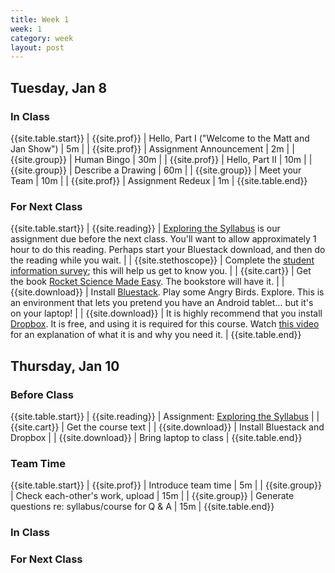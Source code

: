 ```yaml
---
title: Week 1 
week: 1
category: week
layout: post
---
```


## Tuesday, Jan 8

### In Class

{{site.table.start}}
| {{site.prof}} | Hello, Part I ("Welcome to the Matt and Jan Show") | 5m |
| {{site.prof}} | Assignment Announcement | 2m |
| {{site.group}} | Human Bingo | 30m |
| {{site.prof}} | Hello, Part II | 10m |
| {{site.group}} | Describe a Drawing | 60m |
| {{site.group}} | Meet your Team | 10m |
| {{site.prof}} | Assignment Redeux | 1m |
{{site.table.end}}

### For Next Class

{{site.table.start}}
| {{site.reading}} | [Exploring the Syllabus]({{site.base}}/todo/a1/) is our assignment due before the next class. You'll want to allow approximately 1 hour to do this reading. Perhaps start your Bluestack download, and then do the reading while you wait. |
| {{site.stethoscope}} | Complete the [student information survey](#FIXME); this will help us get to know you. |
| {{site.cart}} | Get the book [Rocket Science Made Easy](http://www.amazon.com/Rocket-Surgery-Made-Easy-Yourself/dp/0321657292). The bookstore will have it. |
| {{site.download}} | Install [Bluestack](http://bluestack.com/). Play some Angry Birds. Explore. This is an environment that lets you pretend you have an Android tablet... but it's on your laptop! |
| {{site.download}} | It is highly recommend that you install [Dropbox](http://db.tt/zgUQOl6A). It is free, and using it is required for this course. Watch [this video](http://www.youtube.com/watch?v=52xllJksWg4) for an explanation of what it is and why you need it. |
{{site.table.end}}

<!-- # # # # # # # # # # # # # # # # # # # # # # # # # # # -->

## Thursday, Jan 10

### Before Class

{{site.table.start}}
| {{site.reading}} | Assignment: [Exploring the Syllabus]({{site.base}}/todo/a1/) |
| {{site.cart}} | Get the course text | 
| {{site.download}} | Install Bluestack and Dropbox | 
| {{site.download}} | Bring laptop to class |
{{site.table.end}}

### Team Time

{{site.table.start}}
| {{site.prof}} | Introduce team time | 5m |
| {{site.group}} | Check each-other's work, upload | 15m |
| {{site.group}} | Generate questions re: syllabus/course for Q & A | 15m |
{{site.table.end}}

### In Class

### For Next Class


<!-- # # # # # # # # # # # # # # # # # # # # # # # # # # # -->


